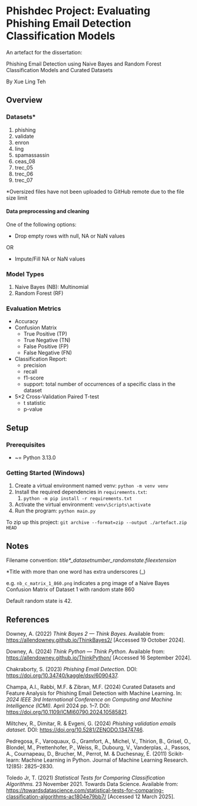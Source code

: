 # Phishdec Project: Evaluating Phishing Email Detection Classification Models

An artefact for the dissertation:

Phishing Email Detection using Naive Bayes and Random Forest Classification Models and Curated Datasets

By Xue Ling Teh

## Overview
### Datasets*
1. phishing
1. validate
1. enron 
1. ling
1. spamassassin
1. ceas_08
1. trec_05
1. trec_06
1. trec_07

*Oversized files have not been uploaded to GitHub remote due to the file size limit

#### Data preprocessing and cleaning
One of the following options:
* Drop empty rows with null, NA or NaN values

OR

* Impute/Fill NA or NaN values

### Model Types
1. Naive Bayes (NB): Multinomial
1. Random Forest (RF)

### Evaluation Metrics
* Accuracy
* Confusion Matrix
    * True Positive (TP)
    * True Negative (TN)
    * False Positive (FP)
    * False Negative (FN)    
* Classification Report: 
    * precision
    * recall
    * f1-score
    * support: total number of occurrences of a specific class in the dataset
* 5×2 Cross-Validation Paired T-test
    * t statistic
    * p-value

## Setup
### Prerequisites
* ~= Python 3.13.0

### Getting Started (Windows)
1. Create a virtual environment named venv: `python -m venv venv`
1. Install the required dependencies in `requirements.txt`:
    1. `python -m pip install -r requirements.txt`
1. Activate the virtual environment: `venv\Scripts\activate`
1. Run the program: `python main.py`

To zip up this project:
`git archive --format=zip --output ./artefact.zip HEAD`

## Notes
Filename convention: <i>title*_datasetnumber_randomstate.fileextension</i>

*Title with more than one word has extra underscores (_)

e.g. `nb_c_matrix_1_860.png` indicates a png image of a Naive Bayes Confusion Matrix of Dataset 1 with random state 860

Default random state is 42.

## References
Downey, A. (2022) _Think Bayes 2 — Think Bayes._ Available from: https://allendowney.github.io/ThinkBayes2/ [Accessed 19 October 2024].

Downey, A. (2024) _Think Python — Think Python._ Available from: https://allendowney.github.io/ThinkPython/ [Accessed 16 September 2024].

Chakraborty, S. (2023) _Phishing Email Detection._ DOI: https://doi.org/10.34740/kaggle/dsv/6090437.

Champa, A.I., Rabbi, M.F. & Zibran, M.F. (2024) Curated Datasets and Feature Analysis for Phishing Email Detection with Machine Learning. In: _2024 IEEE 3rd International Conference on Computing and Machine Intelligence (ICMI)._ April 2024 pp. 1–7. DOI: https://doi.org/10.1109/ICMI60790.2024.10585821.

Miltchev, R., Dimitar, R. & Evgeni, G. (2024) _Phishing validation emails dataset._ DOI: https://doi.org/10.5281/ZENODO.13474746.

Pedregosa, F., Varoquaux, G., Gramfort, A., Michel, V., Thirion, B., Grisel, O., Blondel, M., Prettenhofer, P., Weiss, R., Dubourg, V., Vanderplas, J., Passos, A., Cournapeau, D., Brucher, M., Perrot, M. & Duchesnay, É. (2011) Scikit-learn: Machine Learning in Python. Journal of Machine Learning Research. 12(85): 2825–2830.

Toledo Jr, T. (2021) _Statistical Tests for Comparing Classification Algorithms._ 23 November 2021. Towards Data Science. Available from: https://towardsdatascience.com/statistical-tests-for-comparing-classification-algorithms-ac1804e79bb7/ [Accessed 12 March 2025]. 
